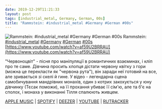 ```yaml
---
date: 2019-12-29T11:21:33
layout: post
tags: [industrial_metal, Germany, German, 00s]
title: "Rammstein: #industrial_metal #Germany #German #00s"
---
```

![Rammstein: #industrial_metal #Germany #German #00s](https://i.ytimg.com/vi/af59U2BRRAU/maxresdefault.jpg)
Rammstein: [#industrial_metal](/tags/#industrial_metal) [#Germany](/tags/#Germany) [#German](/tags/#German) [#00s](/tags/#00s) [https://www.youtube.com/watch?v=af59U2BRRAU](https://www.youtube.com/watch?v=af59U2BRRAU)

&quot;Червоноцвіт&quot; - пісня про маніпуляції в романтичних взаєминах, і кліп про те саме. Дівчина просить хлопця дістати червону квітку з гори (можна це перекласти як &quot;червона рута&quot;), він заради неї готовий на все, але зривається зі скелі й гине. У відео - легендарна сцена самобичування мандрівних монахів, один з котрих закохується у юну дівчинку (Тєсак поможи), на її прохання убиває її сім&#39;ю, але та б&#39;є на сполох, і монаха у виконанні Тілля спалюють живцем.

[APPLE MUSIC](https://music.apple.com/us/album/rosenrot/1440785589)  | [SPOTIFY](https://open.spotify.com/album/3ujsh5jQMOFqIbP7sWruEt) \| [DEEZER](https://www.deezer.com/album/86933012?utm_source=deezer&amp;utm_content=album-86933012&amp;utm_term=1601611822_1577611213&amp;utm_medium=web) \| [YOUTUBE](https://www.youtube.com/playlist?list=PLFI4qRuYmesBqhcOGpk12QLVmo9QS8bOS) \| [RUTRACKER](https://rutracker.org/forum/viewtopic.php?t=5732323)